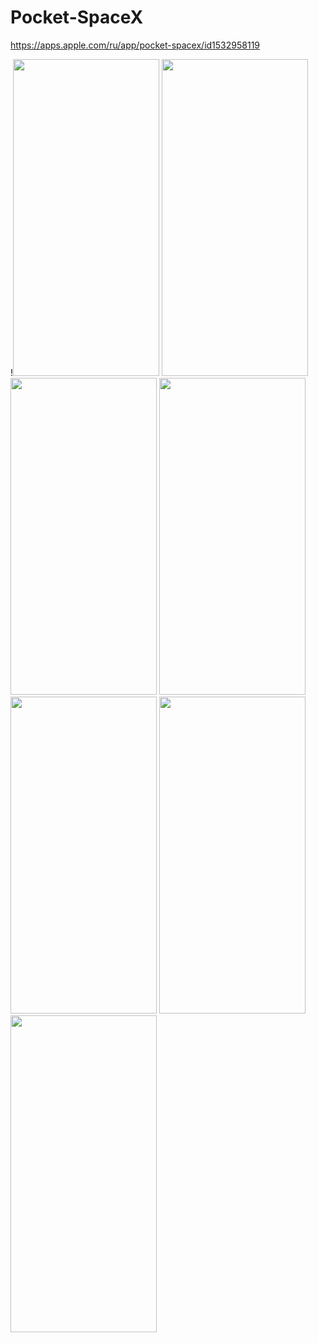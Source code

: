 # Pocket-SpaceX

https://apps.apple.com/ru/app/pocket-spacex/id1532958119

!<img src="https://i.ibb.co/phCqfyX/1.png" width="234" height="507">
<img src="https://i.ibb.co/rvLz5Kj/2.png" width="234" height="507">
<img src="https://i.ibb.co/wrdXwrs/3.png" width="234" height="507">
<img src="https://i.ibb.co/NLGR9dq/4.png" width="234" height="507">
<img src="https://i.ibb.co/x6HmgkZ/6.png" width="234" height="507">
<img src="https://i.ibb.co/fkvFHL4/7.png" width="234" height="507">
<img src="https://i.ibb.co/k4mCVZC/8.png" width="234" height="507">




